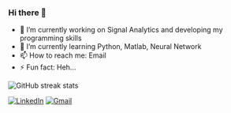 
 ### Hi there 👋


- 🔭 I’m currently working on Signal Analytics and developing my programming skills
- 🌱 I’m currently learning Python, Matlab, Neural Network
- 📫 How to reach me: Email
- ⚡ Fun fact: Heh...



![GitHub streak stats](https://github-readme-streak-stats.herokuapp.com/?user=koorosh-moaveninejad&theme=dark)

[![LinkedIn](https://img.shields.io/badge/LinkedIn-blue?style=flat&logo=linkedin&labelColor=blue)](https://www.linkedin.com/in/https://www.linkedin.com/in/koorosh-moaveni-nejad-234539269/)
[![Gmail](https://img.shields.io/badge/Gmail-red?style=flat&logo=gmail&labelColor=red)](mailto:koorosh.moavenii@gmail.com)

